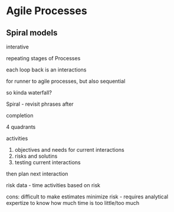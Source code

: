 # Agile Processes

## Spiral models

interative

repeating stages of Processes

each loop back is an interactions

for runner to agile processes, but also sequential

so kinda waterfall?

Spiral - revisit phrases after

completion

4 quadrants

activities


1) objectives and needs for current interactions
2) risks and solutins
3) testing current interactions

then plan next interaction

risk data - time activities based on risk

cons: difficult to make estimates
minimize risk - requires analytical expertize
to know how much time is too little/too much
